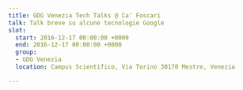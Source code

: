 ```yaml
---
title: GDG Venezia Tech Talks @ Ca' Foscari
talk: Talk breve su alcune tecnologie Google
slot:
  start: 2016-12-17 00:00:00 +0000
  end: 2016-12-17 00:00:00 +0000
  group:
  - GDG Venezia
  location: Campus Scientifico, Via Torino 30170 Mestre, Venezia

---
```

